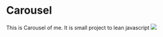 # Carousel
This is Carousel of me. It is small project to lean javascript
<img src="https://image.ibb.co/cf7pPd/Capture.png">
